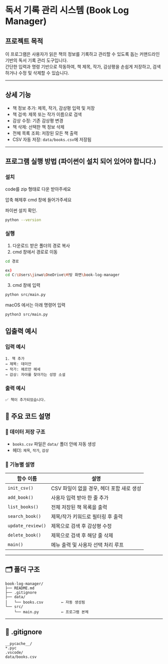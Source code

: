 # 독서 기록 관리 시스템 (Book Log Manager)

## 프로젝트 목적

이 프로그램은 사용자가 읽은 책의 정보를 기록하고 관리할 수 있도록 돕는 커맨드라인 기반의 독서 기록 관리 도구입니다.  
간단한 입력과 명령 기반으로 작동하여, 책 제목, 작가, 감상평을 손쉽게 저장하고, 검색하거나 수정 및 삭제할 수 있습니다.

---

## 상세 기능

-  책 정보 추가: 제목, 작가, 감상평 입력 및 저장
-  책 검색: 제목 또는 작가 이름으로 검색
-  감상 수정: 기존 감상평 변경
-  책 삭제: 선택한 책 정보 삭제
-  전체 목록 조회: 저장된 모든 책 출력
-  CSV 자동 저장: `data/books.csv`에 저장됨

---

## 프로그램 실행 방법 (파이썬이 설치 되어 있어야 합니다.)

### 설치
code를 zip 형태로 다운 받아주세요

압축 해제후 cmd 창에 들어가주세요


파이썬 설치 확인.
```bash
python --version
```
### 실행
1. 다운로드 받은 폴더의 경로 복사
2. cmd 창에서 경로로 이동

```bash
cd 경로

ex)
cd C:\Users\jinwo\OneDrive\바탕 화면\book-log-manager
```

3. cmd 창에 입력

```bash
python src/main.py
```
macOS 에서는 아래 명령어 입력
```bash
python3 src/main.py
```

## 입출력 예시

### 입력 예시

```
1. 책 추가
→ 제목: 데미안
→ 작가: 헤르만 헤세
→ 감상: 자아를 찾아가는 성장 소설
```

### 출력 예시

```
✅ 책이 추가되었습니다.
```



## 🧠 주요 코드 설명

### 📂 데이터 저장 구조

- `books.csv` 파일은 `data/` 폴더 안에 자동 생성
- 헤더: `제목`, `작가`, `감상`

### 🔨 기능별 설명

| 함수 이름         | 설명 |
|------------------|------|
| `init_csv()`     | CSV 파일이 없을 경우, 헤더 포함 새로 생성 |
| `add_book()`     | 사용자 입력 받아 한 줄 추가 |
| `list_books()`   | 전체 저장된 책 목록을 출력 |
| `search_book()`  | 제목/작가 키워드로 필터링 후 출력 |
| `update_review()`| 제목으로 검색 후 감상평 수정 |
| `delete_book()`  | 제목으로 검색 후 해당 줄 삭제 |
| `main()`         | 메뉴 출력 및 사용자 선택 처리 루프 |

---

## 🗂 폴더 구조

```
book-log-manager/
├── README.md
├── .gitignore
├── data/
│   └── books.csv        ← 자동 생성됨
└── src/
    └── main.py          ← 프로그램 본체
```

---

## 🧾 .gitignore

```gitignore
__pycache__/
*.pyc
.vscode/
data/books.csv
```


